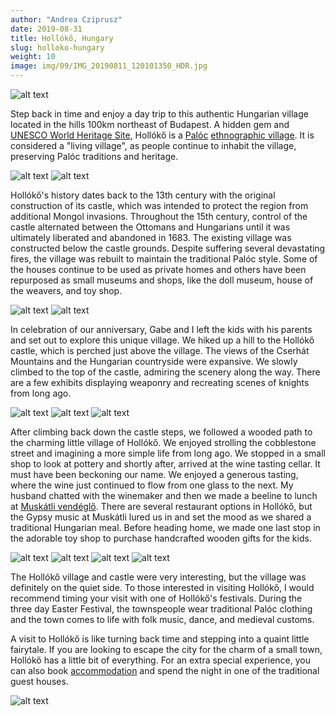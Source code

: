 ```yaml
---
author: "Andrea Cziprusz"
date: 2019-08-31
title: Hollókő, Hungary
slug: holloko-hungary
weight: 10
image: img/09/IMG_20190811_120101350_HDR.jpg
---
```


![alt text](/img/09/IMG_20190811_120101350_HDR.jpg "castle")
 
Step back in time and enjoy a day trip to this authentic Hungarian village located in the hills 100km northeast of Budapest.  A hidden gem and [UNESCO World Heritage Site](https://whc.unesco.org/en/list/401/), Hollókő is a [Palóc](https://en.wikipedia.org/wiki/Pal%C3%B3c) [ethnographic village](https://en.wikipedia.org/wiki/Ethnographic_village).  It is considered a "living village", as people continue to inhabit the village, preserving Palóc traditions and heritage. 


![alt text](/img/09/IMG_20190811_210530_689.jpg#center "house")
![alt text](/img/09/IMG_20190811_212155_657.jpg#center "pottery")
 
Hollókő's history dates back to the 13th century with the original construction of its castle, which was intended to protect the region from additional Mongol invasions.  Throughout the 15th century, control of the castle alternated between the Ottomans and Hungarians until it was ultimately liberated and abandoned in 1683.  The existing village was constructed below the castle grounds.  Despite suffering several devastating fires, the village was rebuilt to maintain the traditional Palóc style.  Some of the houses continue to be used as private homes and others have been repurposed as small museums and shops, like the doll museum, house of the weavers, and toy shop.
 
![alt text](/img/09/IMG_20190811_143422368.jpg#center "toy shop")
![alt text](/img/09/IMG_20190811_142354033.jpg#center "red pots")
 
In celebration of our anniversary, Gabe and I left the kids with his parents and set out to explore this unique village.  We hiked up a hill to the Hollókő castle, which is perched just above the village. The views of the Cserhát Mountains and the Hungarian countryside were expansive. We slowly climbed to the top of the castle, admiring the scenery along the way. There are a few exhibits displaying weaponry and recreating scenes of knights from long ago. 
 
![alt text](/img/09/IMG_20190811_212155_605.jpg#center "castle view with rocks")
![alt text](/img/09/IMG_20190811_122627234_HDR.jpg#center "castle view with wall")
![alt text](/img/09/IMG_20190811_123303467_HDR.jpg#center "us at castle")
 
 
After climbing back down the castle steps, we followed a wooded path to the charming little village of Hollókő.  We enjoyed strolling the cobblestone street and imagining a more simple life from long ago. We stopped in a small shop to look at pottery and shortly after, arrived at the wine tasting cellar. It must have been beckoning our name. We enjoyed a generous tasting, where the wine just continued to flow from one glass to the next.  My husband chatted with the winemaker and then we made a beeline to lunch at [Muskátli vendéglő](http://muskatlivendeglo.hu/en/home).  There are several restaurant options in Hollókő, but the Gypsy music at Muskátli lured us in and set the mood as we shared a traditional Hungarian meal. Before heading home, we made one last stop in the adorable toy shop to purchase handcrafted wooden gifts for the kids. 
 
![alt text](/img/09/IMG_20190811_132959236_HDR.jpg#center "wine display")
![alt text](/img/09/IMG_20190811_212155_611.jpg#center "wine barrels")
![alt text](/img/09/IMG_20190811_212155_665.jpg#center "musicians")
![alt text](/img/09/IMG_20190811_210530_586.jpg#center "selfie")
 
The Hollókő village and castle were very interesting, but the village was definitely on the quiet side. To those interested in visiting Hollókő, I would recommend timing your visit with one of Hollókő's festivals.  During the three day Easter Festival, the townspeople wear traditional Palóc clothing and the town comes to life with folk music, dance, and medieval customs. 
 
A visit to Hollókő is like turning back time and stepping into a quaint little fairytale.  If you are looking to escape the city for the charm of a small town, Hollókő has a little bit of everything. For an extra special experience, you can also book [accommodation](http://www.holloko.hu/en/standard/) and spend the night in one of the traditional guest houses.
 
![alt text](/img/09/IMG_20190811_144218816_HDR.jpg#center "holloko sign")